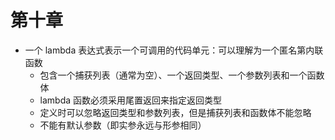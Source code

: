 # 第十章

- 一个 lambda 表达式表示一个可调用的代码单元：可以理解为一个匿名第内联函数
    - 包含一个捕获列表（通常为空）、一个返回类型、一个参数列表和一个函数体
    - lambda 函数必须采用尾置返回来指定返回类型
    - 定义时可以忽略返回类型和参数列表，但是捕获列表和函数体不能忽略
    - 不能有默认参数（即实参永远与形参相同）